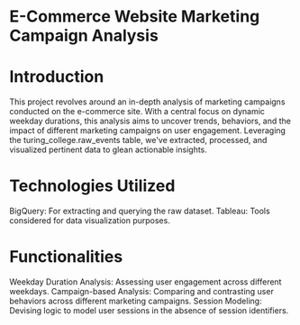 # E-Commerce Website Marketing Campaign Analysis

# Introduction
This project revolves around an in-depth analysis of marketing campaigns conducted on the e-commerce site. With a central focus on dynamic weekday durations, this analysis aims to uncover trends, behaviors, and the impact of different marketing campaigns on user engagement. Leveraging the turing_college.raw_events table, we've extracted, processed, and visualized pertinent data to glean actionable insights.

# Technologies Utilized
BigQuery: For extracting and querying the raw dataset.
Tableau: Tools considered for data visualization purposes.

# Functionalities
Weekday Duration Analysis: Assessing user engagement across different weekdays.
Campaign-based Analysis: Comparing and contrasting user behaviors across different marketing campaigns.
Session Modeling: Devising logic to model user sessions in the absence of session identifiers.


